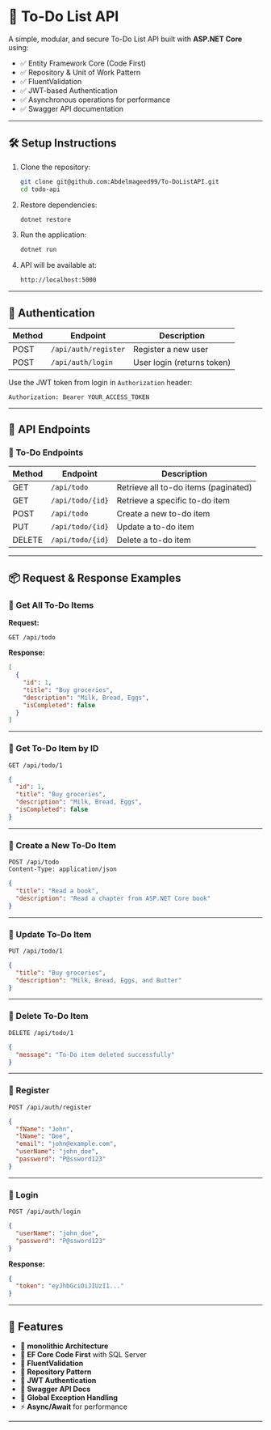 
# 📝 To-Do List API

A simple, modular, and secure To-Do List API built with **ASP.NET Core** using:

- ✅ Entity Framework Core (Code First)
- ✅ Repository & Unit of Work Pattern
- ✅ FluentValidation
- ✅ JWT-based Authentication
- ✅ Asynchronous operations for performance
- ✅ Swagger API documentation

---

## 🛠 **Setup Instructions**

1. Clone the repository:
   ```bash
   git clone git@github.com:Abdelmageed99/To-DoListAPI.git
   cd todo-api
   ```

2. Restore dependencies:
   ```bash
   dotnet restore
   ```

3. Run the application:
   ```bash
   dotnet run
   ```

4. API will be available at:
   ```bash
   http://localhost:5000
   ```

---

## 🔐 Authentication

| Method | Endpoint               | Description                |
|--------|------------------------|----------------------------|
| POST   | `/api/auth/register`   | Register a new user        |
| POST   | `/api/auth/login`      | User login (returns token) |

Use the JWT token from login in `Authorization` header:

```
Authorization: Bearer YOUR_ACCESS_TOKEN
```

---

## 🚀 API Endpoints

### 📌 To-Do Endpoints

| Method | Endpoint             | Description                          |
|--------|----------------------|--------------------------------------|
| GET    | `/api/todo`          | Retrieve all to-do items (paginated) |
| GET    | `/api/todo/{id}`     | Retrieve a specific to-do item       |
| POST   | `/api/todo`          | Create a new to-do item              |
| PUT    | `/api/todo/{id}`     | Update a to-do item                  |
| DELETE | `/api/todo/{id}`     | Delete a to-do item                  |

---

## 📦 Request & Response Examples

### 🔹 Get All To-Do Items

**Request:**
```http
GET /api/todo
```

**Response:**
```json
[
  {
    "id": 1,
    "title": "Buy groceries",
    "description": "Milk, Bread, Eggs",
    "isCompleted": false
  }
]
```

---

### 🔹 Get To-Do Item by ID

```http
GET /api/todo/1
```

```json
{
  "id": 1,
  "title": "Buy groceries",
  "description": "Milk, Bread, Eggs",
  "isCompleted": false
}
```

---

### 🔹 Create a New To-Do Item

```http
POST /api/todo
Content-Type: application/json
```

```json
{
  "title": "Read a book",
  "description": "Read a chapter from ASP.NET Core book"
}
```

---

### 🔹 Update To-Do Item

```http
PUT /api/todo/1
```

```json
{
  "title": "Buy groceries",
  "description": "Milk, Bread, Eggs, and Butter"
}
```

---

### 🔹 Delete To-Do Item

```http
DELETE /api/todo/1
```

```json
{
  "message": "To-Do item deleted successfully"
}
```

---

### 🔹 Register

```http
POST /api/auth/register
```

```json
{
  "fName": "John",
  "lName": "Doe",
  "email": "john@example.com",
  "userName": "john_doe",
  "password": "P@ssword123"
}
```

---

### 🔹 Login

```http
POST /api/auth/login
```

```json
{
  "userName": "john_doe",
  "password": "P@ssword123"
}
```

**Response:**
```json
{
  "token": "eyJhbGciOiJIUzI1..."
}
```

---

## 🔧 Features

- 🧱 **monolithic Architecture**
- 💾 **EF Core Code First** with SQL Server
- 🧪 **FluentValidation**
- 🔁 **Repository Pattern**
- 🔐 **JWT Authentication**
- 📄 **Swagger API Docs**
- 🧵 **Global Exception Handling**
- ⚡ **Async/Await** for performance

---


